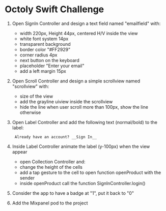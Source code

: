 # Octoly Swift Challenge


1. Open SignIn Controller and design a text field named "emailfield" with:
	* width 220px, Height 44px, centered H/V inside the view
	* white font system 14px
	* transparent background
	* border color "#FF2929"
	* corner radius 4px
	* next button on the keyboard
	* placeholder "Enter your email"
	* add a left margin 15px

2. Open Scroll Controller and design a simple scrollview named "scrollview" with:
	* size of the view
	* add the grayline uiview inside the scrollview
	* hide the line when user scroll more than 100px, show the line otherwise

3. Open Label Controller and add the following text (normal/bold) to the label:

		Already have an account? __Sign In__

4. Inside Label Controller animate the label (y-100px) when the view appear
	* open Collection Controller and:
	* change the height of the cells
	* add a tap gesture to the cell to open function openProduct with the sender
	* inside openProduct call the function SignInController.login()

5. Consider the app to have a badge at "1", put it back to "0"

6. Add the Mixpanel pod to the project